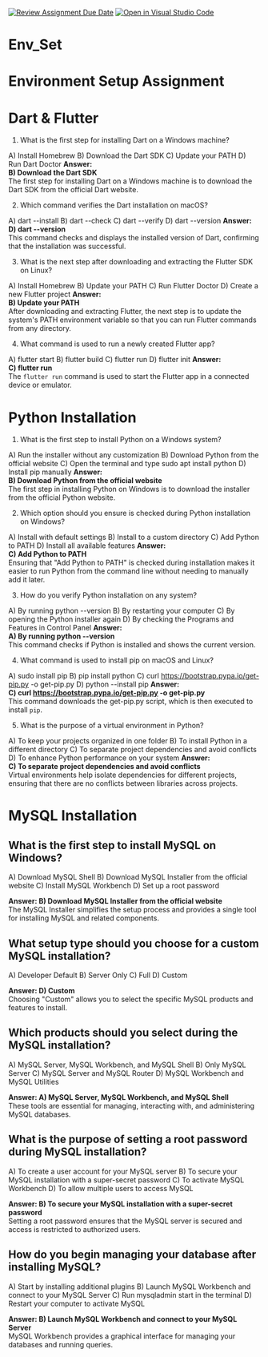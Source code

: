 [![Review Assignment Due Date](https://classroom.github.com/assets/deadline-readme-button-22041afd0340ce965d47ae6ef1cefeee28c7c493a6346c4f15d667ab976d596c.svg)](https://classroom.github.com/a/vnsr1XuU)
[![Open in Visual Studio Code](https://classroom.github.com/assets/open-in-vscode-2e0aaae1b6195c2367325f4f02e2d04e9abb55f0b24a779b69b11b9e10269abc.svg)](https://classroom.github.com/online_ide?assignment_repo_id=15939464&assignment_repo_type=AssignmentRepo)
# Env_Set

# Environment Setup Assignment

# Dart & Flutter
1) What is the first step for installing Dart on a Windows machine?

A) Install Homebrew
B) Download the Dart SDK
C) Update your PATH
D) Run Dart Doctor
**Answer:**  
**B) Download the Dart SDK**  
The first step for installing Dart on a Windows machine is to download the Dart SDK from the official Dart website.


2) Which command verifies the Dart installation on macOS?

A) dart --install
B) dart --check
C) dart --verify
D) dart --version
**Answer:**  
**D) dart --version**  
This command checks and displays the installed version of Dart, confirming that the installation was successful.


3) What is the next step after downloading and extracting the Flutter SDK on Linux?

A) Install Homebrew
B) Update your PATH
C) Run Flutter Doctor
D) Create a new Flutter project
**Answer:**  
**B) Update your PATH**  
After downloading and extracting Flutter, the next step is to update the system's PATH environment variable so that you can run Flutter commands from any directory.


4) What command is used to run a newly created Flutter app?

A) flutter start
B) flutter build
C) flutter run
D) flutter init
**Answer:**  
**C) flutter run**  
The `flutter run` command is used to start the Flutter app in a connected device or emulator.


# Python Installation

1) What is the first step to install Python on a Windows system?

A) Run the installer without any customization
B) Download Python from the official website
C) Open the terminal and type sudo apt install python
D) Install pip manually
**Answer:**  
**B) Download Python from the official website**  
The first step in installing Python on Windows is to download the installer from the official Python website.


2) Which option should you ensure is checked during Python installation on Windows?

A) Install with default settings
B) Install to a custom directory
C) Add Python to PATH
D) Install all available features
**Answer:**  
**C) Add Python to PATH**  
Ensuring that "Add Python to PATH" is checked during installation makes it easier to run Python from the command line without needing to manually add it later.


3) How do you verify Python installation on any system?

A) By running python --version
B) By restarting your computer
C) By opening the Python installer again
D) By checking the Programs and Features in Control Panel
**Answer:**  
**A) By running python --version**  
This command checks if Python is installed and shows the current version.


4) What command is used to install pip on macOS and Linux?

A) sudo install pip
B) pip install python
C) curl https://bootstrap.pypa.io/get-pip.py -o get-pip.py
D) python --install pip
**Answer:**  
**C) curl https://bootstrap.pypa.io/get-pip.py -o get-pip.py**  
This command downloads the get-pip.py script, which is then executed to install `pip`.


5) What is the purpose of a virtual environment in Python?

A) To keep your projects organized in one folder
B) To install Python in a different directory
C) To separate project dependencies and avoid conflicts
D) To enhance Python performance on your system
**Answer:**  
**C) To separate project dependencies and avoid conflicts**  
Virtual environments help isolate dependencies for different projects, ensuring that there are no conflicts between libraries across projects.


# MySQL Installation

## What is the first step to install MySQL on Windows?

A) Download MySQL Shell
B) Download MySQL Installer from the official website
C) Install MySQL Workbench
D) Set up a root password
 
**Answer: B) Download MySQL Installer from the official website**  
The MySQL Installer simplifies the setup process and provides a single tool for installing MySQL and related components.


## What setup type should you choose for a custom MySQL installation?

A) Developer Default
B) Server Only
C) Full
D) Custom

**Answer: D) Custom**  
Choosing "Custom" allows you to select the specific MySQL products and features to install.


## Which products should you select during the MySQL installation?

A) MySQL Server, MySQL Workbench, and MySQL Shell
B) Only MySQL Server
C) MySQL Server and MySQL Router
D) MySQL Workbench and MySQL Utilities

**Answer: A) MySQL Server, MySQL Workbench, and MySQL Shell**  
These tools are essential for managing, interacting with, and administering MySQL databases.


## What is the purpose of setting a root password during MySQL installation?

A) To create a user account for your MySQL server
B) To secure your MySQL installation with a super-secret password
C) To activate MySQL Workbench
D) To allow multiple users to access MySQL
 
**Answer: B) To secure your MySQL installation with a super-secret password**  
Setting a root password ensures that the MySQL server is secured and access is restricted to authorized users.


## How do you begin managing your database after installing MySQL?

A) Start by installing additional plugins
B) Launch MySQL Workbench and connect to your MySQL Server
C) Run mysqladmin start in the terminal
D) Restart your computer to activate MySQL
  
**Answer: B) Launch MySQL Workbench and connect to your MySQL Server**  
MySQL Workbench provides a graphical interface for managing your databases and running queries.


